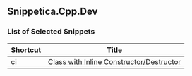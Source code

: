 ## Snippetica.Cpp.Dev

### List of Selected Snippets

Shortcut | Title
-------- | -----
ci|[Class with Inline Constructor/Destructor](ClassWithInlineConstructorDestructor.snippet)
